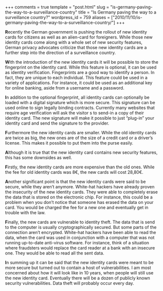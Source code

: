 +++
comments = true
template = "post.html"
slug = "is-germany-paving-the-way-to-a-surveillance-country"
title = "Is Germany paving the way to a surveillance country?"
wordpress_id = 759
aliases = ["2010/11/10/is-germany-paving-the-way-to-a-surveillance-country/"]
+++

**R**ecently the German government is pushing the rollout of new identity cards for citizens as well as an alien-card for foreigners. While those new identity cards come along with a whole set of new security features, German privacy advocates criticize that those new identity cards are a further step into the direction of a surveillance country.


  



**W**ith the introduction of the new identity cards it will be possible to store the fingerprint on the identity card. While this feature is optional, it can be used as identity verification. Fingerprints are a good way to identify a person. In fact, they are unique to each individual. This feature could be used in a variety of applications. For instance, it could be used as an additional key for online banking, aside from a username and a password.





**I**n addition to the optional fingerprint, all identity cards can optionally be loaded with a digital signature which is more secure. This signature can be used online to sign legally binding contracts. Currently many websites that require age verification will ask the visitor s to send-in a copy of their identity card. The new signature will make it possible to just “plug-in” your identity card and send the signature to the provider.





**F**urthermore the new identity cards are smaller. While the old identity cards are twice as big, the new ones are of the size of a credit card or a driver’s license. This makes it possible to put them into the purse easily.


  




**A**lthough it is true that the new identity card contains new security features, this has some downsides as well.





**F**irstly, the new identity cards are more expensive than the old ones. While the fee for old identity cards was 8€, the new cards will cost 28,80€.





**A**nother significant point is that the new identity cards were said to be secure, while they aren’t anymore. White-hat hackers have already proven the insecurity of the new identity cards. They were able to completely erase the data that is stored on the electronic chip. For instance, this could be a problem when you don’t notice that someone has erased the data on your card. You would be charged the fee for a new one and eventually get in trouble with the law.





**F**inally, the new cards are vulnerable to identity theft. The data that is send to the computer is usually cryptographically secured. But some parts of the connection aren’t encrypted. White-hat hackers have been able to read the data, when the card was used in conjunction with a computer that was not running up-to-date anti-virus software. For instance, think of a situation where fraudsters would replace the card reader at a bank with an insecure one. They would be able to read all the sent data.


  



**I**n summing up it can be said that the new identity cards were meant to be more secure but turned out to contain a host of vulnerabilities. I am most concerned about how it will look like in 10 years, when people will still use the new identity card. Eventually there will be a dozen of publicly known security vulnerabilities. Data theft will probably occur every day.
